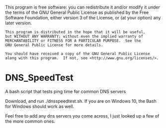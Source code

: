 This program is free software: you can redistribute it and/or modify
    it under the terms of the GNU General Public License as published by
    the Free Software Foundation, either version 3 of the License, or
    (at your option) any later version.

    This program is distributed in the hope that it will be useful,
    but WITHOUT ANY WARRANTY; without even the implied warranty of
    MERCHANTABILITY or FITNESS FOR A PARTICULAR PURPOSE.  See the
    GNU General Public License for more details.

    You should have received a copy of the GNU General Public License
    along with this program.  If not, see <http://www.gnu.org/licenses/>.
    
# DNS_SpeedTest
A bash script that tests ping time for common DNS servers

Download, and run ./dnsspeedtest.sh. If you are on Windows 10, the Bash for Windows should work as well.

Feel free to add any dns servers you come across, I just looked up a few of the more common ones.
